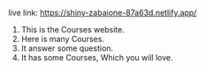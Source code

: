 live link: https://shiny-zabaione-87a63d.netlify.app/


1. This is the Courses website.
2. Here is many Courses.
3. It answer some question.
4. It has some Courses, Which you will love.